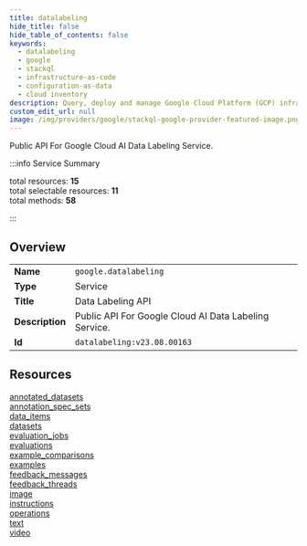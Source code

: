 ```yaml
---
title: datalabeling
hide_title: false
hide_table_of_contents: false
keywords:
  - datalabeling
  - google
  - stackql
  - infrastructure-as-code
  - configuration-as-data
  - cloud inventory
description: Query, deploy and manage Google Cloud Platform (GCP) infrastructure and resources using SQL
custom_edit_url: null
image: /img/providers/google/stackql-google-provider-featured-image.png
---
```

Public API For Google Cloud AI Data Labeling Service.  
    
:::info Service Summary

<div class="row">
<div class="providerDocColumn">
<span>total resources:&nbsp;<b>15</b></span><br />
<span>total selectable resources:&nbsp;<b>11</b></span><br />
<span>total methods:&nbsp;<b>58</b></span><br />
</div>
</div>

:::

## Overview
<table><tbody>
<tr><td><b>Name</b></td><td><code>google.datalabeling</code></td></tr>
<tr><td><b>Type</b></td><td>Service</td></tr>
<tr><td><b>Title</b></td><td>Data Labeling API</td></tr>
<tr><td><b>Description</b></td><td>Public API For Google Cloud AI Data Labeling Service.</td></tr>
<tr><td><b>Id</b></td><td><code>datalabeling:v23.08.00163</code></td></tr>
</tbody></table>

## Resources
<div class="row">
<div class="providerDocColumn">
<a href="/providers/google/datalabeling/annotated_datasets/">annotated_datasets</a><br />
<a href="/providers/google/datalabeling/annotation_spec_sets/">annotation_spec_sets</a><br />
<a href="/providers/google/datalabeling/data_items/">data_items</a><br />
<a href="/providers/google/datalabeling/datasets/">datasets</a><br />
<a href="/providers/google/datalabeling/evaluation_jobs/">evaluation_jobs</a><br />
<a href="/providers/google/datalabeling/evaluations/">evaluations</a><br />
<a href="/providers/google/datalabeling/example_comparisons/">example_comparisons</a><br />
<a href="/providers/google/datalabeling/examples/">examples</a><br />
</div>
<div class="providerDocColumn">
<a href="/providers/google/datalabeling/feedback_messages/">feedback_messages</a><br />
<a href="/providers/google/datalabeling/feedback_threads/">feedback_threads</a><br />
<a href="/providers/google/datalabeling/image/">image</a><br />
<a href="/providers/google/datalabeling/instructions/">instructions</a><br />
<a href="/providers/google/datalabeling/operations/">operations</a><br />
<a href="/providers/google/datalabeling/text/">text</a><br />
<a href="/providers/google/datalabeling/video/">video</a><br />
</div>
</div>
